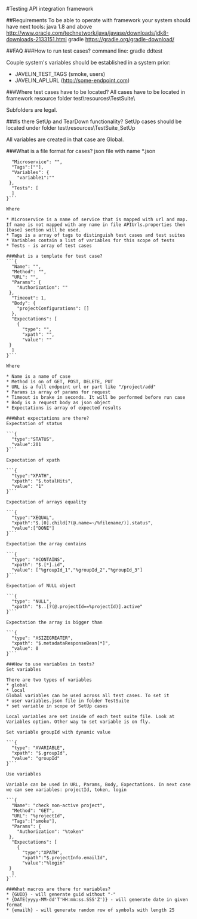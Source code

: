 #Testing API integration framework

##Requirements
To be able to operate with framework your system should have next tools:
java 1.8 and above http://www.oracle.com/technetwork/java/javase/downloads/jdk8-downloads-2133151.html
gradle https://gradle.org/gradle-download/

##FAQ
###How to run test cases?
command line: gradle ddtest

Couple system's variables should be established in a system prior:
* JAVELIN_TEST_TAGS (smoke, users)
* JAVELIN_API_URL (http://some-endpoint.com)

###Where test cases have to be located?
All cases have to be located in framework resource folder test\resources\TestSuite\

Subfolders are legal.

###Is there SetUp and TearDown functionality?
SetUp cases should be located under folder test\resources\TestSuite\_SetUp

All variables are created in that case are Global.

###What is a file format for cases?
json file with name *.json

```{
  "Microservice": "",
  "Tags":[""],
  "Variables": {
    "variable1":""
 },
  "Tests": [
  ]
}```

Where 

* Microservice is a name of service that is mapped with url and map. If name is not mapped with any name in file APIUrls.properties then [base] section will be used.
* Tags is a array of tags to distinguish test cases and test suites
* Variables contain a list of variables for this scope of tests
* Tests - is array of test cases

###What is a template for test case?
```{
  "Name": "",
  "Method": "",
  "URL": "",
  "Params": {
    "Authorization": ""
 },
  "Timeout": 1,
  "Body": {
    "projectConfigurations": []
  },
  "Expectations": [
    {
      "type": "",
      "xpath": "",
      "value": ""
 }
  ]
}```

Where

* Name is a name of case
* Method is on of GET, POST, DELETE, PUT
* URL is a full endpoint url or part like "/project/add"
* Params is array of params for request
* Timeout is brake in seconds. It will be performed before run case
* Body is a request body as json object
* Expectations is array of expected results

###What expectations are there?
Expectation of status

```{
  "type":"STATUS",
  "value":201
}```

Expectation of xpath

```{
  "type":"XPATH",
  "xpath": "$.totalHits",
  "value": "1"
}```

Expectation of arrays equality 

```{
  "type":"XEQUAL",
  "xpath":"$.[0].child[?(@.name=~/%filename/)].status",
  "value":["DONE"]
}```

Expectation the array contains

```{
  "type": "XCONTAINS",
  "xpath": "$.[*].id",
  "value": ["%groupId_1","%groupId_2","%groupId_3"]
}```

Expectation of NULL object

```{
  "type": "NULL",
  "xpath": "$..[?(@.projectId==%projectId)].active"
}```

Expectation the array is bigger than

```{
  "type": "XSIZEGREATER",
  "xpath": "$.metadataResponseBean[*]",
  "value": 0
}```

###How to use variables in tests?
Set variables

There are two types of variables
* global
* local
Global variables can be used across all test cases. To set it
* user variables.json file in folder TestSuite
* set variable in scope of SetUp cases

Local variables are set inside of each test suite file. Look at Variables option. Other way to set variable is on fly.

Set variable groupId with dynamic value

```{
  "type": "XVARIABLE",
  "xpath": "$.groupId",
  "value": "groupId"
}```

Use variables

Variable can be used in URL, Params, Body, Expectations. In next case we can see variables: projectId, token, login

```{
  "Name": "check non-active project",
  "Method": "GET",
  "URL": "%projectId",
  "Tags":["smoke"],
  "Params": {
    "Authorization": "%token"
 },
  "Expectations": [
    {
      "type":"XPATH",
      "xpath":"$.projectInfo.emailId",
      "value":"%login"
 }
  ]
}```

###What macros are there for variables?
* {GUID} - will generate guid without "-"
* {DATE(yyyy-MM-dd'T'HH:mm:ss.SSS'Z')} - will generate date in given format
* {emailh} - will generate random row of symbols with length 25